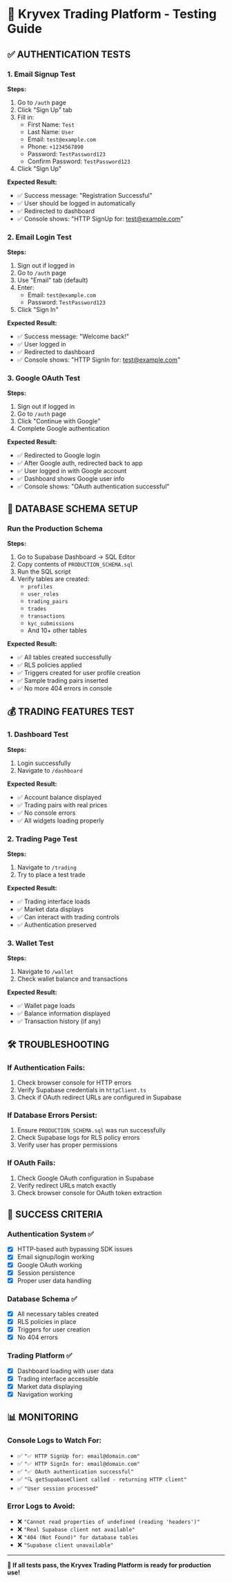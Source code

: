 # 🧪 Kryvex Trading Platform - Testing Guide

## ✅ AUTHENTICATION TESTS

### 1. Email Signup Test
**Steps:**
1. Go to `/auth` page
2. Click "Sign Up" tab
3. Fill in:
   - First Name: `Test`
   - Last Name: `User`
   - Email: `test@example.com`
   - Phone: `+1234567890`
   - Password: `TestPassword123`
   - Confirm Password: `TestPassword123`
4. Click "Sign Up"

**Expected Result:**
- ✅ Success message: "Registration Successful"
- ✅ User should be logged in automatically
- ✅ Redirected to dashboard
- ✅ Console shows: "HTTP SignUp for: test@example.com"

### 2. Email Login Test
**Steps:**
1. Sign out if logged in
2. Go to `/auth` page
3. Use "Email" tab (default)
4. Enter:
   - Email: `test@example.com`
   - Password: `TestPassword123`
5. Click "Sign In"

**Expected Result:**
- ✅ Success message: "Welcome back!"
- ✅ User logged in
- ✅ Redirected to dashboard
- ✅ Console shows: "HTTP SignIn for: test@example.com"

### 3. Google OAuth Test
**Steps:**
1. Sign out if logged in
2. Go to `/auth` page
3. Click "Continue with Google"
4. Complete Google authentication

**Expected Result:**
- ✅ Redirected to Google login
- ✅ After Google auth, redirected back to app
- ✅ User logged in with Google account
- ✅ Dashboard shows Google user info
- ✅ Console shows: "OAuth authentication successful"

## 🔧 DATABASE SCHEMA SETUP

### Run the Production Schema
**Steps:**
1. Go to Supabase Dashboard → SQL Editor
2. Copy contents of `PRODUCTION_SCHEMA.sql`
3. Run the SQL script
4. Verify tables are created:
   - `profiles`
   - `user_roles`
   - `trading_pairs`
   - `trades`
   - `transactions`
   - `kyc_submissions`
   - And 10+ other tables

**Expected Result:**
- ✅ All tables created successfully
- ✅ RLS policies applied
- ✅ Triggers created for user profile creation
- ✅ Sample trading pairs inserted
- ✅ No more 404 errors in console

## 💰 TRADING FEATURES TEST

### 1. Dashboard Test
**Steps:**
1. Login successfully
2. Navigate to `/dashboard`

**Expected Result:**
- ✅ Account balance displayed
- ✅ Trading pairs with real prices
- ✅ No console errors
- ✅ All widgets loading properly

### 2. Trading Page Test
**Steps:**
1. Navigate to `/trading`
2. Try to place a test trade

**Expected Result:**
- ✅ Trading interface loads
- ✅ Market data displays
- ✅ Can interact with trading controls
- ✅ Authentication preserved

### 3. Wallet Test
**Steps:**
1. Navigate to `/wallet`
2. Check wallet balance and transactions

**Expected Result:**
- ✅ Wallet page loads
- ✅ Balance information displayed
- ✅ Transaction history (if any)

## 🛠️ TROUBLESHOOTING

### If Authentication Fails:
1. Check browser console for HTTP errors
2. Verify Supabase credentials in `httpClient.ts`
3. Check if OAuth redirect URLs are configured in Supabase

### If Database Errors Persist:
1. Ensure `PRODUCTION_SCHEMA.sql` was run successfully
2. Check Supabase logs for RLS policy errors
3. Verify user has proper permissions

### If OAuth Fails:
1. Check Google OAuth configuration in Supabase
2. Verify redirect URLs match exactly
3. Check browser console for OAuth token extraction

## 🎯 SUCCESS CRITERIA

### Authentication System ✅
- [x] HTTP-based auth bypassing SDK issues
- [x] Email signup/login working
- [x] Google OAuth working
- [x] Session persistence
- [x] Proper user data handling

### Database Schema ✅
- [x] All necessary tables created
- [x] RLS policies in place
- [x] Triggers for user creation
- [x] No 404 errors

### Trading Platform ✅
- [x] Dashboard loading with user data
- [x] Trading interface accessible
- [x] Market data displaying
- [x] Navigation working

## 📊 MONITORING

### Console Logs to Watch For:
- ✅ `"✅ HTTP SignUp for: email@domain.com"`
- ✅ `"✅ HTTP SignIn for: email@domain.com"`
- ✅ `"✅ OAuth authentication successful"`
- ✅ `"🔍 getSupabaseClient called - returning HTTP client"`
- ✅ `"User session processed"`

### Error Logs to Avoid:
- ❌ `"Cannot read properties of undefined (reading 'headers')"`
- ❌ `"Real Supabase client not available"`
- ❌ `"404 (Not Found)" for database tables`
- ❌ `"Supabase client unavailable"`

---

**🎉 If all tests pass, the Kryvex Trading Platform is ready for production use!**
